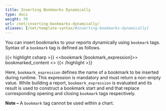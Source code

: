 ```yaml
---
title: Inserting Bookmarks Dynamically
type: docs
weight: 70
url: /net/inserting-bookmarks-dynamically/
aliases: [/net/template-syntax/#inserting-bookmarks-dynamically]
---
```


You can insert bookmarks to your reports dynamically using `bookmark` tags. Syntax of a `bookmark` tag is defined as follows.

{{< highlight csharp >}}
<<bookmark [bookmark_expression]>>
bookmarked_content
<</bookmark>>
{{< /highlight >}}

Here, `bookmark_expression` defines the name of a bookmark to be inserted during runtime. This expression is mandatory and must return a non-empty value. While building a report, `bookmark_expression` is evaluated and its result is used to construct a bookmark start and end that replace corresponding opening and closing `bookmark` tags respectively.

**Note –** A `bookmark` tag cannot be used within a chart.
